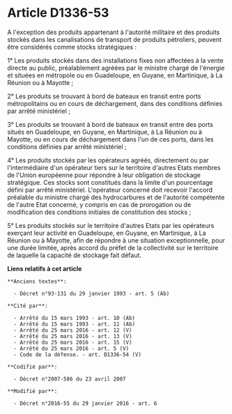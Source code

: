 # Article D1336-53

A l'exception des produits appartenant à l'autorité militaire et des produits stockés dans les canalisations de transport de
produits pétroliers, peuvent être considérés comme stocks stratégiques : 

1° Les produits stockés dans des installations fixes non affectées à la vente directe au public, préalablement agréées par le
ministre chargé de l'énergie et situées en métropole ou en Guadeloupe, en Guyane, en Martinique, à La Réunion ou à Mayotte ;

2° Les produits se trouvant à bord de bateaux en transit entre ports métropolitains ou en cours de déchargement, dans des
conditions définies par arrêté ministériel ;

3° Les produits se trouvant à bord de bateaux en transit entre des ports situés en Guadeloupe, en Guyane, en Martinique, à La
Réunion ou à Mayotte, ou en cours de déchargement dans l'un de ces ports, dans les conditions définies par arrêté
ministériel ;

4° Les produits stockés par les opérateurs agréés, directement ou par l'intermédiaire d'un opérateur tiers sur le territoire
d'autres Etats membres de l'Union européenne pour répondre à leur obligation de stockage stratégique. Ces stocks sont
constitués dans la limite d'un pourcentage défini par arrêté ministériel. L'opérateur concerné doit recevoir l'accord
préalable du ministre chargé des hydrocarbures et de l'autorité compétente de l'autre Etat concerné, y compris en cas de
prorogation ou de modification des conditions initiales de constitution des stocks ;

5° Les produits stockés sur le territoire d'autres Etats par les opérateurs exerçant leur activité en Guadeloupe, en Guyane,
en Martinique, à La Réunion ou à Mayotte, afin de répondre à une situation exceptionnelle, pour une durée limitée, après
accord du préfet de la collectivité sur le territoire de laquelle la capacité de stockage fait défaut.

**Liens relatifs à cet article**

	**Anciens textes**:

	  - Décret n°93-131 du 29 janvier 1993 - art. 5 (Ab)

	**Cité par**:

	  - Arrêté du 15 mars 1993 - art. 10 (Ab)
	  - Arrêté du 15 mars 1993 - art. 11 (Ab)
	  - Arrêté du 25 mars 2016 - art. 12 (V)
	  - Arrêté du 25 mars 2016 - art. 13 (V)
	  - Arrêté du 25 mars 2016 - art. 15 (V)
	  - Arrêté du 25 mars 2016 - art. 5 (V)
	  - Code de la défense. - art. D1336-54 (V)

	**Codifié par**:

	  - Décret n°2007-586 du 23 avril 2007

	**Modifié par**:

	  - Décret n°2016-55 du 29 janvier 2016 - art. 6

